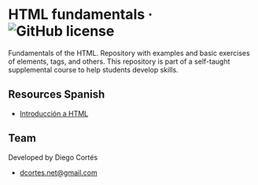 # HTML fundamentals &middot; ![GitHub license](https://img.shields.io/badge/license-MIT-blue.svg)

Fundamentals of the HTML. Repository with examples and basic exercises of elements, tags, and others. This repository is part of a self-taught supplemental course to help students develop skills.

## Resources Spanish

- [Introducción a HTML](https://medium.com/@diego.coder/introducci%C3%B3n-a-html-3851c6da5342)

## Team

Developed by Diego Cortés

- dcortes.net@gmail.com
